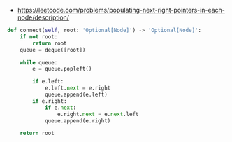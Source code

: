 - https://leetcode.com/problems/populating-next-right-pointers-in-each-node/description/

```python
def connect(self, root: 'Optional[Node]') -> 'Optional[Node]':
    if not root:
        return root
    queue = deque([root])

    while queue:
        e = queue.popleft()

        if e.left:
            e.left.next = e.right
            queue.append(e.left)
        if e.right:
            if e.next:
                e.right.next = e.next.left
            queue.append(e.right)

    return root

```
